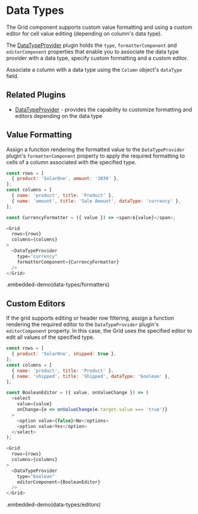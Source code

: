 # Data Types

The Grid component supports custom value formatting and using a custom editor for cell value editing (depending on column's data type).

The [DataTypeProvider](../reference/data-type-provider.md) plugin holds the `type`, `formatterComponent` and `editorComponent` properties that enable you to associate the data type provider with a data type, specify custom formatting and a custom editor.

Associate a column with a data type using the `Column` object's `dataType` field.

## Related Plugins

- [DataTypeProvider](../reference/data-type-provider.md) - provides the capability to customize formatting and editors depending on the data type

## Value Formatting

Assign a function rendering the formatted value to the `DataTypeProvider` plugin's `formatterComponent` property to apply the required formatting to cells of a column associated with the specified type.

```js
const rows = [
  { product: 'SolarOne', amount: '3039' },
];
const columns = [
  { name: 'product', title: 'Product' },
  { name: 'amount', title: 'Sale Amount', dataType: 'currency' },
];

const CurrencyFormatter = ({ value }) => <span>${value}</span>;

<Grid
  rows={rows}
  columns={columns}
>
  <DataTypeProvider
    type="currency"
    formatterComponent={CurrencyFormatter}
  />
</Grid>
```

.embedded-demo(data-types/formatters)

## Custom Editors

If the grid supports editing or header row filtering, assign a function rendering the required editor to the `DataTypeProvider` plugin's `editorComponent` property. In this case, the Grid uses the specified editor to edit all values of the specified type.

```js
const rows = [
  { product: 'SolarOne', shipped: true },
];
const columns = [
  { name: 'product', title: 'Product' },
  { name: 'shipped', title: 'Shipped', dataType: 'boolean' },
];

const BooleanEditor = ({ value, onValueChange }) => (
  <select
    value={value}
    onChange={e => onValueChange(e.target.value === 'true')}
  >
    <option value={false}>No</options>
    <option value>Yes</option>
  </select>
);

<Grid
  rows={rows}
  columns={columns}
>
  <DataTypeProvider
    type="boolean"
    editorComponent={BooleanEditor}
  />
</Grid>
```

.embedded-demo(data-types/editors)
